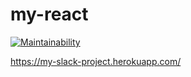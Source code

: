 # my-react

[![Maintainability](https://api.codeclimate.com/v1/badges/c896a16c125ed9719026/maintainability)](https://codeclimate.com/github/ErnestMazurin/project-lvl4-s355/maintainability)

https://my-slack-project.herokuapp.com/
